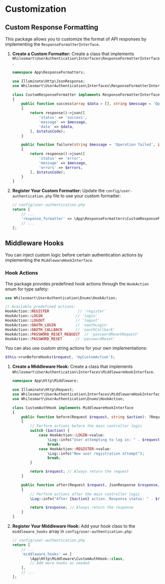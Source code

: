# Customization

## Custom Response Formatting

This package allows you to customize the format of API responses by implementing the `ResponseFormatterInterface`.

1. **Create a Custom Formatter:**
   Create a class that implements `Whilesmart\UserAuthentication\Interfaces\ResponseFormatterInterface`.

   ```php
   namespace App\ResponseFormatters;

   use Illuminate\Http\JsonResponse;
   use Whilesmart\UserAuthentication\Interfaces\ResponseFormatterInterface;

   class CustomResponseFormatter implements ResponseFormatterInterface
   {
       public function success(array $data = [], string $message = 'Operation successful', int $statusCode = 200): JsonResponse
       {
           return response()->json([
               'status' => 'success',
               'message' => $message,
               'data' => $data,
           ], $statusCode);
       }

       public function failure(string $message = 'Operation failed', int $statusCode = 400, array $errors = []): JsonResponse
       {
           return response()->json([
               'status' => 'error',
               'message' => $message,
               'errors' => $errors,
           ], $statusCode);
       }
   }
   ```

2. **Register Your Custom Formatter:**
   Update the `config/user-authentication.php` file to use your custom formatter:

   ```php
   // config/user-authentication.php
   return [
       // ...
       'response_formatter' => \App\ResponseFormatters\CustomResponseFormatter::class,
       // ...
   ];
   ```

## Middleware Hooks

You can inject custom logic before certain authentication actions by implementing the `MiddlewareHookInterface`.

### Hook Actions

The package provides predefined hook actions through the `HookAction` enum for type safety:

```php
use Whilesmart\UserAuthentication\Enums\HookAction;

// Available predefined actions:
HookAction::REGISTER             // 'register'
HookAction::LOGIN               // 'login'
HookAction::LOGOUT              // 'logout'
HookAction::OAUTH_LOGIN         // 'oauthLogin'
HookAction::OAUTH_CALLBACK      // 'oauthCallback'
HookAction::PASSWORD_RESET_REQUEST  // 'passwordResetRequest'
HookAction::PASSWORD_RESET      // 'passwordReset'
```

You can also use custom string actions for your own implementations:

```php
$this->runBeforeHooks($request, 'myCustomAction');
```

1. **Create a Middleware Hook:**
   Create a class that implements `Whilesmart\UserAuthentication\Interfaces\MiddlewareHookInterface`.

   ```php
   namespace App\Http\Middleware;

   use Illuminate\Http\Request;
   use Whilesmart\UserAuthentication\Interfaces\MiddlewareHookInterface;
   use Whilesmart\UserAuthentication\Enums\HookAction;

   class CustomAuthHook implements MiddlewareHookInterface
   {
       public function before(Request $request, string $action): ?Request
       {
           // Perform actions before the main controller logic
           switch ($action) {
               case HookAction::LOGIN->value:
                   \Log::info("User attempting to log in: " . $request->input('email'));
                   break;
               case HookAction::REGISTER->value:
                   \Log::info("New user registration attempt");
                   break;
           }

           return $request; // Always return the request
       }

       public function after(Request $request, JsonResponse $response, string $action): JsonResponse
       {
           // Perform actions after the main controller logic
           \Log::info("After {$action} action. Response status: " . $response->getStatusCode());

           return $response; // Always return the response
       }
   }
   ```

2. **Register Your Middleware Hook:**
   Add your hook class to the `middleware_hooks` array in `config/user-authentication.php`:

   ```php
   // config/user-authentication.php
   return [
       // ...
       'middleware_hooks' => [
           \App\Http\Middleware\CustomAuthHook::class,
           // Add more hooks as needed
       ],
       // ...
   ];
   ```